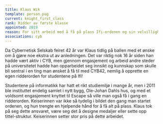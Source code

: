```yaml
---
title: Klaus Wik
template: person.pug
current: knight_first_class
rank: Ridder av første klasse
appointed: 2019
reason: For sitt arbeid med å få på plass Ifi-ordenen og sin velvillighet til å hjelpe Keiserinnen og hennes ordensinnehavere tildeles tittelen Ridder av første klasse av Hennes Majestet Keiserpingvinen den Fornemmes orden til Klaus Wik.
associations: cyb
---
```


Da Cybernetisk Selskab feiret 42 år var Klaus tidlig på ballen med et ønske om å gjøre noe ekstra ut av anledningen. Det var riktig nok 16 år siden han hadde vært aktiv i CYB, men gjennom engasjement og arbeid andre steder på universitetet hadde han opparbeidet seg innsikt og kunnskap som skulle bli sentral i en ting man ønsket å få til med CYB42, nemlig å opprette en egen ridderorden for studentene på Ifi!

Studentene på informatikk har hatt et rikt studiemiljø i mange år, men i 2011 ble instituttet endelig samlet i nytt bygg, Ole-Johan Dahls hus, og med et voldsomt engasjement knyttet til Escape så ville man også få i gang en ridderorden. Keiserinnen var ikke så tydelig i bildet den gang man startet ordenen, og hun trengte en hjelpende hånd for å få alt på plass. Klaus tok på seg dette ansvaret, være seg det å designe medaljer eller sette opp tittel-struktur. Keiserinnen setter stor pris på dette arbeidet.
